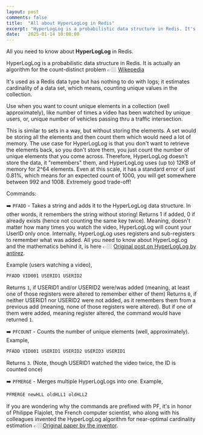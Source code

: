 ```yaml
---
layout: post
comments: false
title:  "All about HyperLogLog in Redis"
excerpt: "HyperLogLog is a probabilistic data structure in Redis. It's used as a Redis data type and has nothing to do with logs; it estimates cardinality of a data set, which means, counting unique values in the collection."
date:   2025-01-14 10:00:00
---
```


All you need to know about **HyperLogLog** in Redis.

HyperLogLog is a probabilistic data structure in Redis. It is actually an algorithm for the count-distinct problem 👉🏼 [Wikepedia](https://en.wikipedia.org/wiki/HyperLogLog)

It's used as a Redis data type but has nothing to do with logs; it estimates cardinality of a data set, which means, counting unique values in the collection.

Use when you want to count unique elements in a collection (well approximately), like number of times a video has been watched by unique users, or, unique number of vehicles passing thru a traffic intersection. 

This is similar to sets in a way, but without storing the elements. A set would be storing all the elements and then count them which would need a lot of memory. The use case for HyperLogLog is that you don't want to retrieve the elements back, so you don't store them, you just count the number of unique elements that you come across. Therefore, HyperLogLog doesn't store the data, it "remembers" them, and HyperLogLog uses (up to) 12KB of memory for 2^64 elements. Even at this scale, it has a standard error of just 0.81%, which means for an expected count of 1000, you will get somewhere between 992 and 1008. Extremely good trade-off!

Commands:

➡️ `PFADD` - Takes a string and adds it to the HyperLogLog data structure. In other words, it remembers the string without storing! Returns 1 if added, 0 if already exists (hence not counting the same key twice). Meaning, doesn't matter how many times you watch the video, HyperLogLog will count your UserID only once. Internally, HyperLogLog uses registers and sub-registers to remember what was added. All you need to know about HyperLogLog and the mathematics behind it, is here 👉🏼 [Original post on HyperLogLog by antirez](http://antirez.com/news/75).

Example (users watching a video), 
```bash
PFADD VID001 USERID1 USERID2
```

Returns `1`, if USERID1 and/or USERID2 were/was added (meaning, at least one of those registers were altered to remember either of them)
Returns `0`, if neither USERID1 nor USERID2 were not added, as it remembers them from a previous add (meaning, none of those registers were altered). But if one of them were added, meaning register altered, the command would have returned `1`.

➡️ `PFCOUNT` - Counts the number of unique elements (well, approximately). 
Example,

```bash
PFADD VID001 USERID1 USERID2 USERID3 USERID1
```

Returns `3`. (Note, though USERID1 watched the video twice, the ID is counted once)

➡️ `PFMERGE` - Merges multiple HyperLogLogs into one.
Example,
```bash
PFMERGE newHLL oldHLL1 oldHLL2
```

If you are wondering why the commands are prefixed with PF, it's in honor of Philippe Flajolet, the French computer scientist, who along with his colleagues invented the HyperLogLog algorithm for near-optimal cardinality estimation 👉🏼[Original paper by the inventor](https://algo.inria.fr/flajolet/Publications/FlFuGaMe07.pdf).
